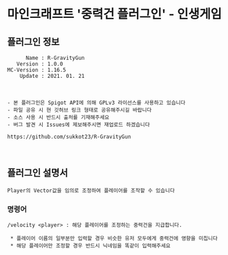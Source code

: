 # 마인크래프트 '중력건 플러그인' - 인생게임

## 플러그인 정보
```
      Name : R-GravityGun
   Version : 1.0.0
MC-Version : 1.16.5
    Update : 2021. 01. 21 
```

</br>

```
- 본 플러그인은 Spigot API에 의해 GPLv3 라이선스를 사용하고 있습니다
- 파일 공유 시 현 깃허브 링크 형태로 공유해주시길 바랍니다
- 소스 사용 시 반드시 출처를 기재해주세요
- 버그 발견 시 Issues에 제보해주시면 재업로드 하겠습니다

https://github.com/sukkot23/R-GravityGun
```

</br>

## 플러그인 설명서
```
Player의 Vector값을 임의로 조정하여 플레이어를 조작할 수 있습니다
```

### 명령어
```
/velocity <player> : 해당 플레이어를 조정하는 중력건을 지급합니다.

 * 플레이어 이름의 일부분만 입력할 경우 비슷한 유저 모두에게 중력건에 영향을 미칩니다
 * 해당 플레이어만 조정할 경우 반드시 닉네임을 똑같이 입력해주세요
```

</br>
